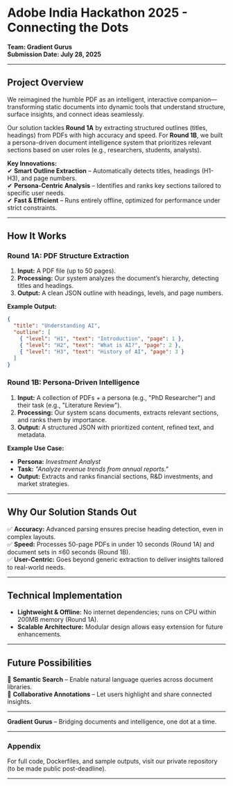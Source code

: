 
# **Adobe India Hackathon 2025 - Connecting the Dots**  
**Team: Gradient Gurus**  
**Submission Date: July 28, 2025**  

---

## **Project Overview**  
We reimagined the humble PDF as an intelligent, interactive companion—transforming static documents into dynamic tools that understand structure, surface insights, and connect ideas seamlessly.  

Our solution tackles **Round 1A** by extracting structured outlines (titles, headings) from PDFs with high accuracy and speed. For **Round 1B**, we built a persona-driven document intelligence system that prioritizes relevant sections based on user roles (e.g., researchers, students, analysts).  

**Key Innovations:**  
✔ **Smart Outline Extraction** – Automatically detects titles, headings (H1-H3), and page numbers.  
✔ **Persona-Centric Analysis** – Identifies and ranks key sections tailored to specific user needs.  
✔ **Fast & Efficient** – Runs entirely offline, optimized for performance under strict constraints.  

---

## **How It Works**  

### **Round 1A: PDF Structure Extraction**  
1. **Input:** A PDF file (up to 50 pages).  
2. **Processing:** Our system analyzes the document’s hierarchy, detecting titles and headings.  
3. **Output:** A clean JSON outline with headings, levels, and page numbers.  

**Example Output:**  
```json
{
  "title": "Understanding AI",
  "outline": [
    { "level": "H1", "text": "Introduction", "page": 1 },
    { "level": "H2", "text": "What is AI?", "page": 2 },
    { "level": "H3", "text": "History of AI", "page": 3 }
  ]
}
```

### **Round 1B: Persona-Driven Intelligence**  
1. **Input:** A collection of PDFs + a persona (e.g., "PhD Researcher") and their task (e.g., "Literature Review").  
2. **Processing:** Our system scans documents, extracts relevant sections, and ranks them by importance.  
3. **Output:** A structured JSON with prioritized content, refined text, and metadata.  

**Example Use Case:**  
- **Persona:** *Investment Analyst*  
- **Task:** *"Analyze revenue trends from annual reports."*  
- **Output:** Extracts and ranks financial sections, R&D investments, and market strategies.  

---

## **Why Our Solution Stands Out**  
✅ **Accuracy:** Advanced parsing ensures precise heading detection, even in complex layouts.  
✅ **Speed:** Processes 50-page PDFs in under 10 seconds (Round 1A) and document sets in ≤60 seconds (Round 1B).  
✅ **User-Centric:** Goes beyond generic extraction to deliver insights tailored to real-world needs.  

---

## **Technical Implementation**  
- **Lightweight & Offline:** No internet dependencies; runs on CPU within 200MB memory (Round 1A).  
- **Scalable Architecture:** Modular design allows easy extension for future enhancements.  

---

## **Future Possibilities**  
🔮 **Semantic Search** – Enable natural language queries across document libraries.  
🔮 **Collaborative Annotations** – Let users highlight and share connected insights.  

---

**Gradient Gurus** – Bridging documents and intelligence, one dot at a time.  

--- 

### **Appendix**  
For full code, Dockerfiles, and sample outputs, visit our private repository (to be made public post-deadline).  

--- 

